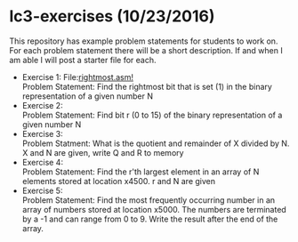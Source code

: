 # lc3-exercises (10/23/2016)
This repository has example problem statements for students to work on. For each problem statement there will be a short description. If and when I am able I will post a starter file for each.
* Exercise 1: File:[rightmost.asm!](rightmost/rightmost.asm)  
Problem Statement: Find the rightmost bit that is set (1) in the binary representation of a given number N  
* Exercise 2:  
Problem Statement: Find bit r (0 to 15) of the binary representation of a given number N  
* Exercise 3:  
Problem Statment: What is the quotient and remainder of X divided by N. X and N are given, write Q and R to memory  
* Exercise 4:  
Problem Statement: Find the r'th largest element in an array of N elements stored at location x4500. r and N are given  
* Exercise 5:  
Problem Statement: Find the most frequently occurring number in an array of numbers stored at location x5000. The numbers are terminated by a -1 and can range from 0 to 9. Write the result after the end of the array. 

